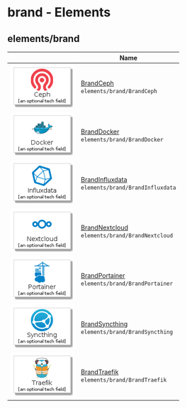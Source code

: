 # brand - Elements
## elements/brand
| | Name |
| :-: | --- |
| ![BrandCeph](BrandCeph.element.png) | [BrandCeph](BrandCeph.md)<br>`elements/brand/BrandCeph` |
| ![BrandDocker](BrandDocker.element.png) | [BrandDocker](BrandDocker.md)<br>`elements/brand/BrandDocker` |
| ![BrandInfluxdata](BrandInfluxdata.element.png) | [BrandInfluxdata](BrandInfluxdata.md)<br>`elements/brand/BrandInfluxdata` |
| ![BrandNextcloud](BrandNextcloud.element.png) | [BrandNextcloud](BrandNextcloud.md)<br>`elements/brand/BrandNextcloud` |
| ![BrandPortainer](BrandPortainer.element.png) | [BrandPortainer](BrandPortainer.md)<br>`elements/brand/BrandPortainer` |
| ![BrandSyncthing](BrandSyncthing.element.png) | [BrandSyncthing](BrandSyncthing.md)<br>`elements/brand/BrandSyncthing` |
| ![BrandTraefik](BrandTraefik.element.png) | [BrandTraefik](BrandTraefik.md)<br>`elements/brand/BrandTraefik` |

